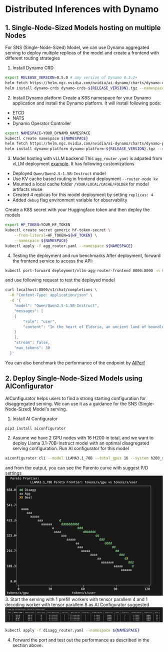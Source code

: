 # Distributed Inferences with Dynamo
## 1. Single-Node-Sized Models hosting on multiple Nodes
For SNS (Single-Node-Sized) Model, we can use Dynamo aggregated serving to deploy multiple replicas of the model and create a frontend with different routing strategies
1. Install Dynamo CRD
```sh
export RELEASE_VERSION=0.5.0 # any version of Dynamo 0.3.2+
helm fetch https://helm.ngc.nvidia.com/nvidia/ai-dynamo/charts/dynamo-crds-${RELEASE_VERSION}.tgz
helm install dynamo-crds dynamo-crds-${RELEASE_VERSION}.tgz --namespace default
```
2. Install Dynamo platform
Create a K8S namespace for your Dynamo application and install the Dynamo platform. It will install following pods:
- ETCD
- NATS
- Dynamo Operator Controller
```sh
export NAMESPACE=YOUR_DYNAMO_NAMESPACE
kubectl create namespace ${NAMESPACE}
helm fetch https://helm.ngc.nvidia.com/nvidia/ai-dynamo/charts/dynamo-platform-${RELEASE_VERSION}.tgz
helm install dynamo-platform dynamo-platform-${RELEASE_VERSION}.tgz --namespace ${NAMESPACE}
```
3. Model hosting with vLLM backend
This `agg_router.yaml` is adpated from vLLM deployment [example](https://github.com/ai-dynamo/dynamo/blob/main/components/backends/vllm/deploy/agg_router.yaml). It has following customizations
- Deployed `Qwen/Qwen2.5-1.5B-Instruct` model
- Use KV cache based routing in frontend deployment `--router-mode kv`
- Mounted a local cache folder `/YOUR/LOCAL/CACHE/FOLDER` for model artifacts reuse
- Created 4 replicas for this model deployment by setting `replicas: 4`
- Added `debug` flag environment variable for observability

Create a K8S secret with your Huggingface token and then deploy the models
```sh
export HF_TOKEN=YOUR_HF_TOKEN
kubectl create secret generic hf-token-secret \
    --from-literal=HF_TOKEN=${HF_TOKEN} \
    --namespace ${NAMESPACE}
kubectl apply -f agg_router.yaml --namespace ${NAMESPACE}
```
4. Testing the deployment and run benchmarks
After deployment, forward the frontend service to access the API:
```sh
kubectl port-forward deployment/vllm-agg-router-frontend 8000:8000 -n ${NAMESPACE}
```
and use following request to test the deployed model
```sh
curl localhost:8000/v1/chat/completions \
  -H "Content-Type: application/json" \
  -d '{
    "model": "Qwen/Qwen2.5-1.5B-Instruct",
    "messages": [
    {
        "role": "user",
        "content": "In the heart of Eldoria, an ancient land of boundless magic and mysterious creatures, lies the long-forgotten city of Aeloria. Once a beacon of knowledge and power, Aeloria was buried beneath the shifting sands of time, lost to the world for centuries. You are an intrepid explorer, known for your unparalleled curiosity and courage, who has stumbled upon an ancient map hinting at ests that Aeloria holds a secret so profound that it has the potential to reshape the very fabric of reality. Your journey will take you through treacherous deserts, enchanted forests, and across perilous mountain ranges. Your Task: Character Background: Develop a detailed background for your character. Describe their motivations for seeking out Aeloria, their skills and weaknesses, and any personal connections to the ancient city or its legends. Are they driven by a quest for knowledge, a search for lost familt clue is hidden."
    }
    ],
    "stream": false,
    "max_tokens": 30
  }'
  ```
You can also benchmark the performance of the endpoint by [AIPerf](https://github.com/ai-dynamo/aiperf/blob/main/README.md)

## 2. Deploy Single-Node-Sized Models using AIConfigurator
AIConfigurator helps users to find a strong starting configuration for disaggregated serving. We can use it as a guidance for the SNS (Single-Node-Sized) Model's serving.
1. Install AI Configurator
```sh
pip3 install aiconfigurator
```
2. Assume we have 2 GPU nodes with 16 H200 in total, and we want to deploy Llama 3.1-70B-Instruct model with an optimal disagregated serving configuration. Run AI configurator for this model
```sh
aiconfigurator cli --model LLAMA3.1_70B --total_gpus 16 --system h200_sxm
```
and from the output, you can see the Parento curve with suggest P/D settings
![text](images/pareto.png)
3. Start the serving with 1 prefill workers with tensor parallem 4 and 1 decoding worker with tensor parallem 8 as AI Configurator suggested
![text](images/settings.png)
```sh
kubectl apply -f disagg_router.yaml --namespace ${NAMESPACE}
```

4. Forward the port and test out the performance as described in the section above.
